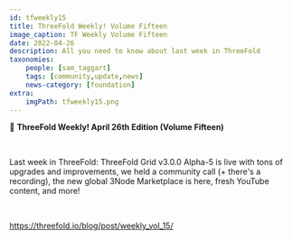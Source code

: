 ```yaml
---
id: tfweekly15
title: ThreeFold Weekly! Volume Fifteen
image_caption: TF Weekly Volume Fifteen
date: 2022-04-26
description: All you need to know about last week in ThreeFold
taxonomies:
    people: [sam_taggart]
    tags: [community,update,news]
    news-category: [foundation]
extra:
    imgPath: tfweekly15.png
---
```


📰 **ThreeFold Weekly! April 26th Edition (Volume Fifteen)**

<br/>

Last week in ThreeFold: ThreeFold Grid v3.0.0 Alpha-5 is live with tons of upgrades and improvements, we held a community call (+ there's a recording), the new global 3Node Marketplace is here, fresh YouTube content, and more!

<br/>

https://threefold.io/blog/post/weekly_vol_15/